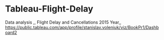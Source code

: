 # Tableau-Flight-Delay
Data analysis ,, Flight Delay and Cancellations 2015 Year,,  https://public.tableau.com/app/profile/stanislav.voleniuk/viz/BookPr1/Dashboard2
